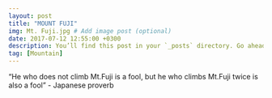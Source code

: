 ```yaml
---
layout: post
title: "MOUNT FUJI"
img: Mt. Fuji.jpg # Add image post (optional)
date: 2017-07-12 12:55:00 +0300
description: You’ll find this post in your `_posts` directory. Go ahead and edit it and re-build the site to see your changes. # Add post description (optional)
tag: [Mountain]
---
```

“He who does not climb Mt.Fuji is a fool, but he who climbs Mt.Fuji twice is also a fool” - Japanese proverb
